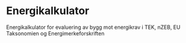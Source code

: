 # Energikalkulator
Energikalkulator for evaluering av bygg mot energikrav i TEK, nZEB, EU Taksonomien og Energimerkeforskriften
